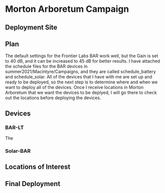 # Morton Arboretum Campaign

## Deployment Site

## Plan

The default settings for the Frontier Labs BAR work well, but the Gain is set to 40 dB, and it can be increased to 45 dB for better results.
I have attached the schedule files for the BAR devices in summer2021/Macintyre/Campaigns, and they are called schedule_battery and schedule_solar.
All of the devices that I have with me are set up and ready to be deployed, so the next step is to determine where and when we want to deploy all of the devices.
Once I receive locations in Morton Arboretum that we want the devices to be deplyed, I will go there to check out the locations before deploying the devices.

## Devices
### BAR-LT
The 

### Solar-BAR


## Locations of Interest

## Final Deployment
